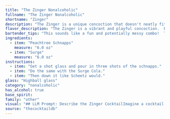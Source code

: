 ```yaml
---
title: "The Zinger Nonalcoholic"
fullname: "The Zinger Nonalcoholic"
shortname: "Zinger"
description: "The Zinger is a unique concoction that doesn't neatly fit into a traditional cocktail family. Its combination of fruit-flavored liqueur (Peachtree Schnapps) and a high-caffeine soda (Surge) makes it a modern, DIY creation. "
flavor_description: "The Zinger is a vibrant and playful concoction.  Peachtree Schnapps brings a sweet, juicy peach flavor, while Surge adds a blast of citrusy, tropical sweetness.  The combination creates a unique and refreshing taste experience, a perfect balance of sweetness and tartness with a playful kick. This cocktail is sure to awaken your senses and leave you wanting more. "
bartender_tips: "This sounds like a fun and potentially messy combo!  To keep your Zinger balanced, use a light hand with the Surge. It's super sweet, so you don't want to overpower the Peach Schnapps.  A good ratio is 2 parts Schnapps to 1 part Surge.  Shake well with ice to chill, then strain into a chilled coupe glass. Garnish with a lemon twist for a bit of brightness! "
ingredients:
  - item: "Peachtree Schnapps"
    measure: "6.0 oz"
  - item: "Surge"
    measure: "6.0 oz"
instructions:
  - item: "Get a shot glass and pour in three shots of the schnapps."
  - item: "Do the same with the Surge Cola."
  - item: "Then down it like Scheetz would."
glass: "Highball glass"
category: "nonalcoholic"
has_alcohol: true
base_spirit:
family: "other"
visual: "## LLM Prompt: Describe the Zinger CocktailImagine a cocktail called Zinger made with Peachtree Schnapps and Surge. Describe its appearance, focusing on:* **Color:** What is the overall color of the drink? Is it a vibrant, intense hue or more muted and subtle? Are there any layers or gradients?* **Clarity:** Is the drink clear, cloudy, or somewhere in between? Are there any particles or suspended ingredients visible?* **Texture:** Does the drink have a smooth, creamy texture, or is it more effervescent and bubbly? Does it have any interesting mouthfeel?* **Garnish:** What, if any, garnish is used to enhance the appearance of the drink? How does the garnish complement the overall aesthetic?**Remember:** The Zinger is a unique blend of Peachtree Schnapps and Surge. Use your knowledge of the ingredients and their individual colors and textures to create a vivid description of the cocktail's appearance. "
source: "thecocktaildb"
---
```


